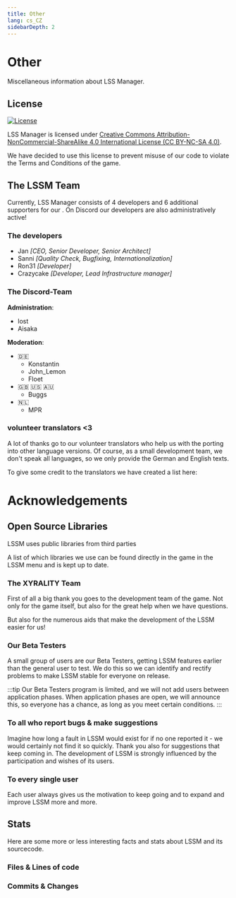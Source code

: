 ```yaml
---
title: Other
lang: cs_CZ
sidebarDepth: 2
---
```


# Other

Miscellaneous information about LSS Manager.

## License
[![License](https://mirrors.creativecommons.org/presskit/buttons/88x31/svg/by-nc-sa.eu.svg)][license]

LSS Manager is licensed under [Creative Commons Attribution-NonCommercial-ShareAlike 4.0 International License (CC BY-NC-SA 4.0)][license].

We have decided to use this license to prevent misuse of our code to violate the Terms and Conditions of the game.

## The LSSM Team
Currently, LSS Manager consists of 4 developers and 6 additional supporters for our <discord/>. On Discord our developers are also administratively active!

### The developers

* Jan *[CEO, Senior Developer, Senior Architect]*
* Sanni *[Quality Check, Bugfixing, Internationalization]*
* Ron31 *[Developer]*
* Crazycake *[Developer, Lead Infrastructure manager]*

### The Discord-Team
**Administration**:

* lost
* Aisaka

**Moderation**:

* 🇩🇪
    * Konstantin
    * John_Lemon
    * Floet
* 🇬🇧 🇺🇸 🇦🇺
    * Buggs
* 🇳🇱
    * MPR

### volunteer translators <3
A lot of thanks go to our volunteer translators who help us with the porting into other language versions. Of course, as a small development team, we don't speak all languages, so we only provide the German and English texts.

To give some credit to the translators we have created a list here:
<translators/>

# Acknowledgements

## Open Source Libraries
LSSM uses public libraries from third parties

A list of which libraries we use can be found directly in the game in the LSSM menu and is kept up to date.

### The XYRALITY Team
First of all a big thank you goes to the development team of the game. Not only for the game itself, but also for the great help when we have questions.

But also for the numerous aids that make the development of the LSSM easier for us!

### Our Beta Testers
A small group of users are our Beta Testers, getting LSSM features earlier than the general user to test. We do this so we can identify and rectify problems to make LSSM stable for everyone on release.

:::tip
Our Beta Testers program is limited, and we will not add users between application phases. When application phases are open, we will announce this, so everyone has a chance, as long as you meet certain conditions.
:::

### To all who report bugs & make suggestions
Imagine how long a fault in LSSM would exist for if no one reported it - we would certainly not find it so quickly.
Thank you also for suggestions that keep coming in. The development of LSSM is strongly influenced by the participation and wishes of its users.

### To every single user
Each user always gives us the motivation to keep going and to expand and improve LSSM more and more.

## Stats

Here are some more or less interesting facts and stats about LSSM and its sourcecode.

### Files & Lines of code

<stats-cloc/>

### Commits & Changes

<stats-commits/>

[license]: https://creativecommons.org/licenses/by-nc-sa/4.0/deed.cs

<!-- ==START_FOOTER== Do NOT edit anything below this line! Any edits will be removed as content is auto generated! -->
[lssm.status]: https://status.lss-manager.de/
[lssm.discord]: https://discord.gg/RcTNjpB
[lssm.userscript]: https://v4.lss-manager.de/lssm-v4.user.js
[lssm.donations]: https://donate.lss-manager.de/
[docs]: https://docs.lss-manager.de/
[docs.apps]: /cs_CZ/apps.md
[docs.appstore]: /cs_CZ/appstore.md
[docs.bugs]: /cs_CZ/bugs.md
[docs.error_report]: /cs_CZ/error_report.md
[docs.faq]: /cs_CZ/faq.md
[docs.metadata]: /cs_CZ/metadata.md
[docs.other]: /cs_CZ/other.md
[docs.settings]: /cs_CZ/settings.md
[docs.suggestions]: /cs_CZ/suggestions.md
[docs.support]: /cs_CZ/support.md
[games.self]: https://operacni-stredisko.cz
[tampermonkey]: https://tampermonkey.net/
[github]: https://github.com/LSS-Manager/LSSM-V.4
[github.issues]: https://github.com/LSS-Manager/LSSM-V.4/issues
[github.issues.open]: https://github.com/LSS-Manager/LSSM-V.4/issues?q=is%3Aissue+is%3Aopen+label%3Abug
